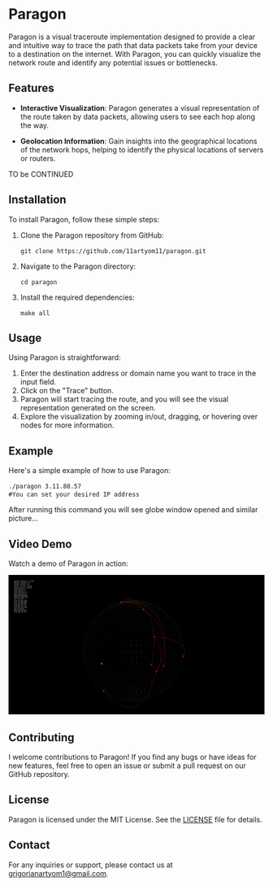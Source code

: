 # Paragon

Paragon is a visual traceroute implementation designed to provide a clear and intuitive way to trace the path that data packets take from your device to a destination on the internet. With Paragon, you can quickly visualize the network route and identify any potential issues or bottlenecks.

## Features

- **Interactive Visualization**: Paragon generates a visual representation of the route taken by data packets, allowing users to see each hop along the way.
  
- **Geolocation Information**: Gain insights into the geographical locations of the network hops, helping to identify the physical locations of servers or routers.

TO be CONTINUED

## Installation

To install Paragon, follow these simple steps:

1. Clone the Paragon repository from GitHub:

    ```
    git clone https://github.com/11artyom11/paragon.git
    ```

2. Navigate to the Paragon directory:

    ```
    cd paragon
    ```

3. Install the required dependencies:

    ```
    make all
    ```

## Usage

Using Paragon is straightforward:

1. Enter the destination address or domain name you want to trace in the input field.
2. Click on the "Trace" button.
3. Paragon will start tracing the route, and you will see the visual representation generated on the screen.
4. Explore the visualization by zooming in/out, dragging, or hovering over nodes for more information.

## Example

Here's a simple example of how to use Paragon:
```
./paragon 3.11.88.57 
#You can set your desired IP address
```
After running this command you will see globe window opened and similar picture...

## Video Demo

Watch a demo of Paragon in action:

[![Watch the video](misc/paragon_screenshot)](misc/demo_paragon.mp4)

## Contributing

I welcome contributions to Paragon! If you find any bugs or have ideas for new features, feel free to open an issue or submit a pull request on our GitHub repository.

## License

Paragon is licensed under the MIT License. See the [LICENSE](LICENSE) file for details.

## Contact

For any inquiries or support, please contact us at [grigorianartyom1@gmail.com](mailto:grigorianartyom1@gmail.com).
